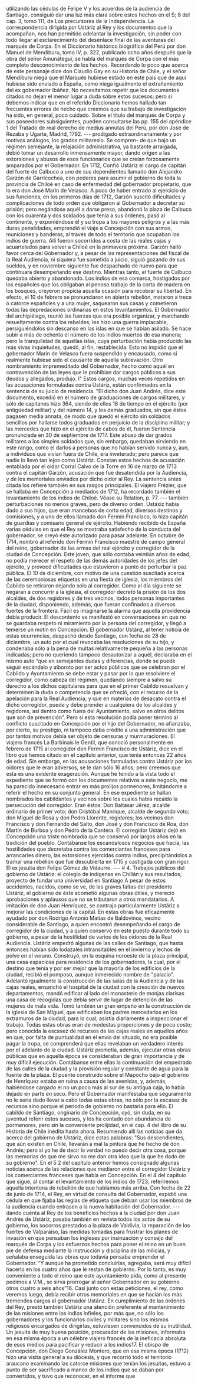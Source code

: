 utilizando las cédulas de Felipe V y los acuerdos de la audiencia de Santiago, consiguió dar una luz más clara sobre estos hechos en el S; 8 del cap. 3, tomo 111, de Los precursores de la Independencia. La correspondencia dirigida por Ustáriz al Rey y los documentos que la acompañan, nos han permitido adelantar la investigación, sin poder con todo llegar al esclarecimiento del desenlace final de las aventuras del marqués de Corpa. En el Diccionario histórico biográfico del Perú por don Manuel de Mendiburu, tomo IV, p. 322, publicado ocho años después que la obra del señor Amunátegui, se habla del marqués de Corpa con el más completo desconocimiento de los hechos. Recordando lo poco que acerca de este personaje dice don Claudio Gay en su Historia de Chile, y el señor Mendiburu niega que el Marqués hubiese estado en este país que de aquí hubiese sido enviado a España, como niega igualmente el extrañamiento del ex gobernador Ibáñez. No necesitamos repetir que los documentos citados no dejan el menor lugar a duda sobre estos sucesos; pero sí debemos indicar que en el referido Diccionario hemos hallado tan frecuentes errores de hecho que creemos que su trabajo de investigación ha sido, en general, poco cuidado. Sobre el título del marqués de Corpa y sus poseedores subsiguientes, pueden consultarse las pp. 155 del apéndice 1 del Tratado de real derecho de medius annutas del Perú, por don José de Rezaba y Ugarte, Madrid, 1792. --- prodigado extraordinariamente y por motivos análogos, los grados militareslo. Se compren- de que bajo un régimen semejante, la relajación administrativa, ya bastante arraigada, debió tomar un desarrollo inmensamente mayor, dando origen a las extorsiones y abusos de esos funcionarios que se creían forzosamente amparados por el Gobernador. En 1712, Confió Ustáriz el cargo de capitán del fuerte de Calbuco a uno de sus dependientes llamado don Alejandro Garzón de Garricochea, con poderes para asumir el gobierno de toda la provincia de Chiloé en caso de enfermedad del gobernador propietario, que lo era don José Marín de Velasco. A poco de haber entrado al ejercicio de sus funciones, en los primeros días de 1712, Garzón suscitó dificultades y complicaciones de todo orden que obligaron al Gobernador a decretar su prisión; pero negándose aquél a darse preso, abandonó la plaza de Calbuco con los cuarenta y dos soldados que tenía a sus órdenes, pasó al continente, y exponiéndose él y su tropa a los mayores peligros y a las más duras penalidades, emprendió el viaje a Concepción con sus armas, municiones y banderas, al través de todo el territorio que ocupaban los indios de guerra. Allí fueron socorridos a costa de las reales cajas y acuartelados para volver a Chiloé en la primavera próxima. Garzón halló favor cerca del Gobernador y, a pesar de las representaciones del fiscal de la Real Audiencia, ni siquiera fue sometida a juicio, siguió gozando de sus sueldos, y en noviembre siguiente fue despachado de nuevo para que continuara desempeñando ese destino. Mientras tanto, el fuerte de Calbuco quedaba abierto y abandonado. Los indios de esa comarca, hostigados por los españoles que los obligaban al penoso trabajo de la corta de madera en los bosques, creyeron propicia aquella ocasión para recobrar su libertad. En efecto, el 10 de febrero se pronunciaron en abierta rebelión, mataron a trece o catorce españoles y a una mujer, saquearon sus casas y cometieron todas las depredaciones ordinarias en estos levantamientos. El Gobernador del archipiélago, reunió las fuerzas que era posible organizar, y marchando resueltamente contra los rebeldes, les hizo una guerra implacable, persiguiéndolos sin descanso en las islas en que se habían asilado. Se hace subir a más de ochenta el número de los indios muertos de esa manera; pero la tranquilidad de aquellas islas, cuya perturbación había producido las más vivas inquietudes, quedó, al fin, restablecida. Esto no impidió que el gobernador Marín de Velasco fuera suspendido y encausado, como si realmente hubiese sido el causante de aquella sublevación. Otro nombramiento impremeditado del Gobernador, hecho como aquél en contravención de las leyes que le prohibían dar cargos públicos a sus deudos y allegados, produjo. I" Estos cargos, muchas veces repetidos en las acusaciones formuladas contra Ustáriz, están confirmados en la sentencia de su juicio de residencia. "El dicho don Juan Andrés, dice este documento, excedió en el número de graduaciones de cargos militares, y sólo de capitanes hizo 364, siendo de ellos 18 de tiempo en el ejército (por antigüedad militar) y del número 14, y los demás graduados, sin que éstos pagasen media annata, de modo que quedó el ejército sin soldados sencillos por hallarse todos graduados en perjuicio de la disciplina militar; y las mercedes que hizo en el ejército de cabos de él, fueron Sentencia pronunciada en 30 de septiembre de 1717. Este abuso de dar grados militares a los simples soldados que, sin embargo, quedaban sirviendo en este rango, como el darlos a personas que no habían servido nunca y, aun, a individuos que vivían fuera de Chile, era inveterado; pero parece que nadie lo llevó tan lejos como Ustáriz. Constan estos hechos de acusación entablada por el oidor Corral Calvo de la Torre en 16 de marzo de 1713 contra el capitán Garzón, acusación que fue desatendida por la Audiencia, y de los memoriales enviados por dicho oidor al Rey. La sentencia antes citada los refiere también en sus rasgos principales. El viajero Frézier, que se hallaba en Concepción a mediados de 1712, ha recordado también el levantamiento de los indios de Chiloé. Véase su Relation, p. 77. --- también perturbaciones no menos graves, pero de diverso orden. Ustáxiz había dado a sus hijos, que eran mancebos de corta edad, diversos destinos y comisiones, y a uno de ellos llamado don Fermín Francisco, lo hizo capitán de guardias y comisario general de ejército. Habiendo recibido de España varias cédulas en que el Rey se mostraba satisfecho de la conducta del gobernador, se creyó éste autorizado para pasar adelante. En octubre de 1714, nombró al referido don Fermín Francisco maestre de campo general del reino, gobernador de las armas del real ejército y corregidor de la ciudad de Concepción. Este joven, que sólo contaba veintiún años de edad, no podía merecer el respeto de las demás autoridades de los jefes del ejército, y provocó dificultades que estuvieron a punto de perturbar la paz pública. El 10 de diciembre, con motivo de una cuestión suscitada acerca de las ceremoniosas etiquetas en una fiesta de iglesia, los miembros del Cabildo se retiraron dejando solo al corregidor. Como al día siguiente se negaran a concurrir a la iglesia, el corregidor decretó la prisión de los dos alcaldes, de dos regidores y de tres vecinos, todos personas importantes de la ciudad, disponiendo, además, que fueran confinados a diversos fuertes de la frontera. Fácil es imaginarse la alarma que aquella providencia debía producir. El descontento se manifestó en conversaciones en que no se guardaba respeto ni miramiento por la persona del corregidor, y llegó a temerse un motín en Concepción. El gobernador Ustánz, al tener noticia de estas ocurrencias, despachó desde Santiago, con fecha de 28 de diciembre, un auto por el cual revocaba las resoluciones de su hijo, y condenaba sólo a la pena de multas relativamente pequeña a las personas indicadas; pero no queriendo tampoco desautorizar a aquél, declaraba en el mismo auto “que en semejantes dudas y diferencias, donde se puede seguir escándalo y alboroto por ser actos públicos que se celebran por el Cabildo y Ayuntamiento se debe estar y pasar por lo que resolviere el corregidor, como cabeza del régimen, quedando siempre a salvo su derecho a los dichos capitulares para que en el primer Cabildo resuelvan y determinen la duda o competencia que se ofreció, con el recurso de la apelación para la Real Audiencia; y que en materias de desacato contra el dicho corregidor, puede y debe prender a cualquiera de los alcaldes y regidores, así dentro como fuera del Ayuntamiento, salvo en otros delitos que son de prevención”. Pero si esta resolución podía poner término al conflicto suscitado en Concepción por el hijo del Gobernador, no afianzaba, por cierto, su prestigio, ni tampoco daba crédito a una administración que por tantos motivos debía ser objeto de censuras y murmuraciones. El viajero francés La Barbinais le Gentil, que conoció personalmente en febrero de 1715 al corregidor don Fermín Francisco de Ustáriz, dice en el libro que hemos citado en el capítulo anterior, que tenía entonces 22 años de edad. Sin embargo, en las acusaciones formuladas contra Ustáriz por los oidores que le eran adversos, se le dan sólo 16 años; pero creemos que esta es una evidente exageración. Aunque he tenido a la vista todo el expediente que se formó con los documentos relativos a este negocio, me ha parecido innecesario entrar en más prolijos pormenores, limitándome a referir el hecho en su conjunto general. En ese expediente se hallan nombrados los cabildantes y vecinos sobre los cuales había recaído la persecución del corregidor. Eran éstos: Don Baltasar Jérez, alcalde ordinario de primer voto; don Cristóbal Manrique, alcalde de segundo voto; don Miguel de Rosa y don Pedro Llorente, regidores; los vecinos don Francisco y don Fernando del Salto, don José y don Francisco de Roa, don Martín de Burboa y don Pedro de la Cantera. El corregidor Ustáriz dejó en Concepción una triste nombradía que se conservó por largos años en la tradición del pueblo. Contábanse los escandalosos negocios que hacía, las hostilidades que decretaba contra los comerciantes franceses para arrancarles dinero, las extorsiones ejercidas contra indios, precipitándolos a tramar una rebelión que fue descubierta en 1715 y castigada con gran rigor. El ex jesuita don Felipe Gómez de Vidaurre. --- # 4. Trabajos públicos del gobierno de Ustáriz: el colegio de indígenas en Chillán y sus resultados; proyecto de fundar una universidad en Santiago A pesar de estos accidentes, nacidos, como se ve, de las graves faltas del presidente Ustáriz, el gobierno de éste acometió algunas obras útiles, y mereció aprobaciones y aplausos que no se tributaron a otros mandatarios. A imitación de don Juan Henríquez, se contrajo particularmente Ustáriz a mejorar las condiciones de la capital. En estas obras fue eficazmente ayudado por don Rodrigo Antonio Matías de Baldovinos, vecino considerable de Santiago, a quien encontró desempeñando el cargo de corregidor de la ciudad, y a quien conservó en este puesto durante todo su gobierno, a pesar de la hostilidad de varios de los oidores de la Real Audiencia. Ustáriz empedró algunas de las calles de Santiago, que hasta entonces habían sido lodazales intransitables en el invierno y lechos de polvo en el verano. Construyó, en la esquina noroeste de la plaza principal, una casa espaciosa para residencia de los gobernadores, la cual, por el destino que tenía y por ser mejor que la mayoría de los edificios de la ciudad, recibió el pomposo, aunque inmerecido nombre de "palacio". Adelantó igualmente la construcción de las salas de la Audiencia y de las cajas reales, ensanchó el hospital de la ciudad con la creación de nuevos departamentos, mandó edificar al lado del monasterio de monjas clarisas una casa de recogidas que debía servir de lugar de detención de las mujeres de mala vida. Tomó también un gran empeño en la construcción de la iglesia de San Miguel, que edificaban los padres mercedarios en los extramuros de la ciudad, para lo cual, asistía diariamente a inspeccionar el trabajo. Todas estas obras eran de modestas proporciones y de poco costo; pero conocida la escasez de recursos de las cajas reales en aquellos años en que, por falta de puntualidad en el envío del situado, no era posible pagar la tropa, se comprenderá que ellas revelaban un verdadero interés por el adelanto de la ciudad. Ustáriz prometía, además, ejecutar otras obras públicas que en aquella época se consideraban de gran importancia y de muy difícil ejecución. Contábanse entre ellas la continuación del empedrado de las calles de la ciudad y la provisión regular y constante de agua para la fuente de la plaza. El puente construido sobre el Mapocho bajo el gobierno de Henríquez estaba en ruina a causa de las avenidas, y, además, habiéndose cargado el no un poco más al sur de su antigua caja, lo había dejado en parte en seco. Pero el Gobernador manifestaba que seguramente no le sería dado llevar a cabo todas estas obras, no sólo por la escasez de recursos sino porque el período de gobierno no bastaría para ello. El cabildo de Santiago, onginario de Concepción, oyó, sin duda, en su juventud referir estos sucesos, y los ha contado con abundancia de pormenores, pero sin la conveniente prolijidad, en el cap. 4 del libro de su Historia de Chile inédita hasta ahora. Resumiendo allí las noticias que da acerca del gobierno de Ustáriz, dice estas palabras: "Sus descendientes, que aún existen en Chile, llevarán a mal la pintura que he hecho de don Andrés; pero si yo he de decir la verdad no puedo decir otra cosa, porque las memorias de que me sirvo no me dan otra idea que la que he dado de su gobierno". En el 5 2 del capítulo anterior hemos consignado algunas noticias acerca de las relaciones que mediaron entre el corregidor Ustáriz y los comerciantes franceses que había en Concepción. En el 4 del capítulo que sigue, al contar el levantamiento de los indios de 1723, referiremos aquella intentona de rebelión de que hablamos más arriba. Con fecha de 22 de junio de 1714, el Rey, en virtud de consulta del Gobernador, expidió una cédula en que fijaba las reglas de etiqueta que debían usar los miembros de la audiencia cuando entrasen a la nueva habitación del Gobernador. --- dando cuenta al Rey de los beneficios hechos a la ciudad por don Juan Andrés de Ustáriz, pasaba también en revista todos los actos de su gobierno, los socorros prestados a la plaza de Valdivia, la reparación de los fuertes de Valparaíso, las medidas tomadas para frustrar los planes de invasión en que pensaban los ingleses por insinuación y consejo del marqués de Corpa y los esfuerzos hechos para poner el reino en un buen pie de defensa mediante la instrucción y disciplina de las milicias, y señalaba enseguida las obras que todavía pensaba emprender el Gobernador. “Y aunque ha prometido concluirlas, agregaba, será muy difícil hacerlo en los cuatro años que le restan de gobierno. Por lo tanto, es muy conveniente a todo el reino que este ayuntamiento pida, como al presente pedimos a V.M., se sirva prorrogar al señor Gobernador en su gobierno otros cuatro a seis años”16. Casi junto con estas peticiones, el rey, como veremos luego, debía recibir otros memoriales en que se hacían los más tremendos cargos al gobernador Ustánz. En cumplimiento de las órdenes del Rey, prestó también Ustáriz una atención preferente al mantenimiento de las misiones entre los indios infieles, por más que, no sólo los gobernadores y los funcionarios civiles y militares sino los mismos religiosos encargados de dirigirlas, estuviesen convencidos de su inutilidad. Un jesuita de muy buena posición, procurador de las misiones, informaba en esa misma época a un célebre viajero francés de la ineficacia absoluta de esos medios para pacificar y reducir a los indios17. El obispo de Concepción, don Diego González Montero, que en esa misma época (1712) hizo una visita general a su diócesis, y que recorrió todo el territorio araucano examinando las catorce misiones que tenían los jesuitas, estuvo a punto de ser sacrificado a manos de los indios que se daban por convertidos, y tuvo que reconocer, en el informe que